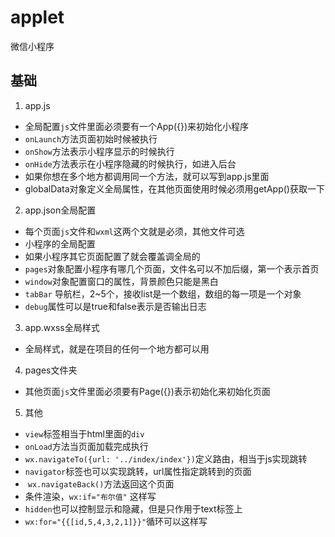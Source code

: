 # applet
微信小程序

## 基础
1. app.js
* 全局配置`js`文件里面必须要有一个App({})来初始化小程序
* `onLaunch`方法页面初始时候被执行
* `onShow`方法表示小程序显示的时候执行
* `onHide`方法表示在小程序隐藏的时候执行，如进入后台
* 如果你想在多个地方都调用同一个方法，就可以写到app.js里面
* globalData对象定义全局属性，在其他页面使用时候必须用getApp()获取一下

2. app.json全局配置
* 每个页面`js`文件和`wxml`这两个文就是必须，其他文件可选
* 小程序的全局配置
* 如果小程序其它页面配置了就会覆盖调全局的
* `pages`对象配置小程序有哪几个页面，文件名可以不加后缀，第一个表示首页
* `window`对象配置窗口的属性，背景颜色只能是黑白
* `tabBar` 导航栏，2~5个，接收list是一个数组，数组的每一项是一个对象
* `debug`属性可以是true和false表示是否输出日志

3. app.wxss全局样式
* 全局样式，就是在项目的任何一个地方都可以用

4. pages文件夹
* 其他页面`js`文件里面必须要有Page({})表示初始化来初始化页面

5. 其他
* `view`标签相当于html里面的`div`
* `onLoad`方法当页面加载完成执行
* `wx.navigateTo({url: '../index/index'})`定义路由，相当于js实现跳转
* `navigator`标签也可以实现跳转，url属性指定跳转到的页面
*  `wx.navigateBack()`方法返回这个页面
* 条件渲染，`wx:if="布尔值"` 这样写
* `hidden`也可以控制显示和隐藏，但是只作用于text标签上
* `wx:for="{{[id,5,4,3,2,1]}}"`循环可以这样写
